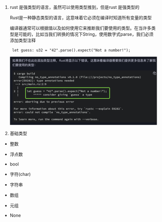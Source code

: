 1. rust 是强类型的语言，虽然可以使用类型推到，但是rust 是强类型的

   Rust是一种静态类型的语言，这意味着它必须在编译时知道所有变量的类型

   编译器通常可以根据值以及如何使用它来推断我们要使用的类型。在当许多类型是可能的，比如当我们转换的情况下String，使用数字式parse，我们必须添加类型注释

        let guess: u32 = "42".parse().expect("Not a number!");
   ![avartar](../assets/type.jpg)

2. 基础类型

+ 整数

+ 浮点数

+ bool

+ 字符(char)

+ 字符串

+ 数组

+ 元组

+ None
